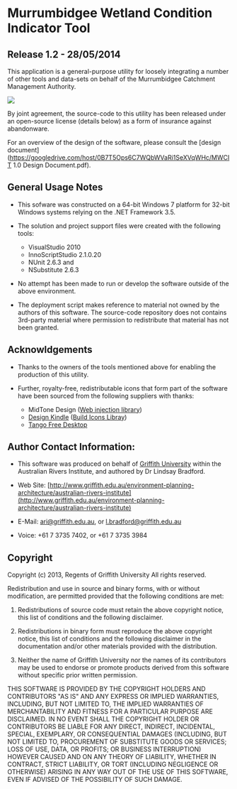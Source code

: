 # Murrumbidgee Wetland Condition Indicator Tool
## Release 1.2 - 28/05/2014

This application is a general-purpose utility for loosely integrating a number of 
other tools and data-sets on behalf of the Murrumbidgee Catchment Management Authority.

![](https://googledrive.com/host/0B7T5Ops6C7WQbWVaRi1SeXVqWHc/MWCIT-1.0-Screenshot.png)

By joint agreement, the source-code to this utility has been released under an open-source license 
(details below) as a form of insurance against abandonware. 

For an overview of the design of the software, 
please consult the [design document](https://googledrive.com/host/0B7T5Ops6C7WQbWVaRi1SeXVqWHc/MWCIT 1.0 Design Document.pdf).

## General Usage Notes

- This sofware was constructed on a 64-bit Windows 7 platform for 32-bit Windows systems relying on the .NET Framework 3.5.

- The solution and project support files were created with the following tools:

  - VisualStudio 2010
  - InnoScriptStudio 2.1.0.20
  - NUnit 2.6.3 and 
  - NSubstitute 2.6.3

- No attempt has been made to run or develop the software outside of the above environment. 

- The deployment script makes reference to material not owned by the authors of this software. 
  The source-code repository does not contains 3rd-party material where permission to
  redistribute that material has not been granted. 

## Acknowldgements
- Thanks to the owners of the tools mentioned above for enabling the production of this utility. 

- Further, royalty-free, redistributable icons that form part of the software have been sourced from the following suppliers with thanks:
  - MidTone Design ([Web injection library](https://www.iconfinder.com/iconsets/webinjection#readme))
  - [Design Kindle](http://www.designkindle.com/) ([Build Icons Libray](http://www.designkindle.com/2011/10/07/build-icons/))
  - [Tango Free Desktop](http://tango.freedesktop.org/Tango_Desktop_Project)
   

## Author Contact Information:

- This software was produced on behalf of [Griffith University](http://www.griffith.edu.au/) within the Australian Rivers Institute, and authored by Dr Lindsay Bradford. 

- Web Site: [http://www.griffith.edu.au/environment-planning-architecture/australian-rivers-institute](http://www.griffith.edu.au/environment-planning-architecture/australian-rivers-institute)
- E-Mail: [ari@griffith.edu.au](mailto:ari@griffith.edu.au), or [l.bradford@griffith.edu.au](mailto:l.bradford@griffith.edu.au)
- Voice: +61 7 3735 7402, or +61 7 3735 3984

## Copyright

Copyright (c) 2013, Regents of Griffith University
All rights reserved.

Redistribution and use in source and binary forms, with or without modification, are permitted provided that the following conditions are met:

1. Redistributions of source code must retain the above copyright notice, this list of conditions and the following disclaimer.

2. Redistributions in binary form must reproduce the above copyright notice, this list of conditions and the following disclaimer in the documentation and/or other materials provided with the distribution.

3. Neither the name of Griffith University nor the names of its contributors may be used to endorse or promote products derived from this software without specific prior written permission.

THIS SOFTWARE IS PROVIDED BY THE COPYRIGHT HOLDERS AND CONTRIBUTORS "AS IS" AND ANY EXPRESS OR IMPLIED WARRANTIES, INCLUDING, BUT NOT LIMITED TO, THE IMPLIED WARRANTIES OF MERCHANTABILITY AND FITNESS FOR A PARTICULAR PURPOSE ARE DISCLAIMED. IN NO EVENT SHALL THE COPYRIGHT HOLDER OR CONTRIBUTORS BE LIABLE FOR ANY DIRECT, INDIRECT, INCIDENTAL, SPECIAL, EXEMPLARY, OR CONSEQUENTIAL DAMAGES (INCLUDING, BUT NOT LIMITED TO, PROCUREMENT OF SUBSTITUTE GOODS OR SERVICES; LOSS OF USE, DATA, OR PROFITS; OR BUSINESS INTERRUPTION) HOWEVER CAUSED AND ON ANY THEORY OF LIABILITY, WHETHER IN CONTRACT, STRICT LIABILITY, OR TORT (INCLUDING NEGLIGENCE OR OTHERWISE) ARISING IN ANY WAY OUT OF THE USE OF THIS SOFTWARE, EVEN IF ADVISED OF THE POSSIBILITY OF SUCH DAMAGE.
